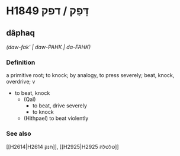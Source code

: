 # H1849 דָּפַק / דפק

## dâphaq

_(daw-fak' | daw-PAHK | da-FAHK)_

### Definition

a primitive root; to knock; by analogy, to press severely; beat, knock, overdrive; v

- to beat, knock
  - (Qal)
    - to beat, drive severely
    - to knock
  - (Hithpael) to beat violently

### See also

[[H2614|H2614 חנק]], [[H2925|H2925 טלטלה]]

